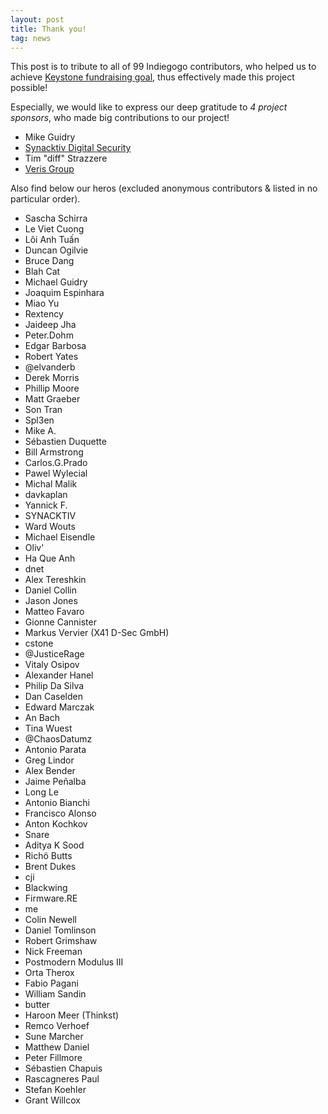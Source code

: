 ```yaml
---
layout: post
title: Thank you!
tag: news
---
```


This post is to tribute to all of 99 Indiegogo contributors, who helped us to achieve [Keystone fundraising goal](https://igg.me/at/keystone), thus effectively made this project possible!

Especially, we would like to express our deep gratitude to *4 project sponsors*, who made big contributions to our project!

- Mike Guidry
- [Synacktiv Digital Security](http://www.synacktiv.com)
- Tim "diff" Strazzere
- [Veris Group](https://www.verisgroup.com)

Also find below our heros (excluded anonymous contributors & listed in no particular order).

- Sascha Schirra
- Le Viet Cuong
- Lôi Anh Tuấn
- Duncan Ogilvie
- Bruce Dang
- Blah Cat
- Michael Guidry 
- Joaquim Espinhara
- Miao Yu
- Rextency
- Jaideep Jha 
- Peter.Dohm
- Edgar Barbosa
- Robert Yates 
- @elvanderb
- Derek Morris 
- Phillip Moore
- Matt Graeber 
- Son Tran 
- Spl3en
- Mike A.
- Sébastien Duquette 
- Bill Armstrong 
- Carlos.G.Prado
- Pawel Wylecial 
- Michal Malik 
- davkaplan 
- Yannick F.
- SYNACKTIV
- Ward Wouts 
- Michael Eisendle 
- Oliv'
- Ha Que Anh 
- dnet 
- Alex Tereshkin 
- Daniel Collin 
- Jason Jones 
- Matteo Favaro 
- Gionne Cannister 
- Markus Vervier (X41 D-Sec GmbH)
- cstone
- @JusticeRage
- Vitaly Osipov
- Alexander Hanel 
- Philip Da Silva 
- Dan Caselden 
- Edward Marczak 
- An Bach 
- Tina Wuest 
- @ChaosDatumz
- Antonio Parata
- Greg Lindor 
- Alex Bender 
- Jaime Peñalba 
- Long Le 
- Antonio Bianchi
- Francisco Alonso 
- Anton Kochkov 
- Snare
- Aditya K Sood 
- Richö Butts
- Brent Dukes 
- cji 
- Blackwing
- Firmware.RE
- me
- Colin Newell 
- Daniel Tomlinson
- Robert Grimshaw 
- Nick Freeman 
- Postmodern Modulus III 
- Orta Therox 
- Fabio Pagani 
- William Sandin 
- butter 
- Haroon Meer (Thinkst)
- Remco Verhoef
- Sune Marcher 
- Matthew Daniel 
- Peter Fillmore 
- Sébastien Chapuis 
- Rascagneres Paul 
- Stefan Koehler
- Grant Willcox



